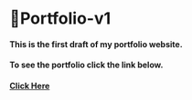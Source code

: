 # 💙Portfolio-v1

#### This is the first draft of my portfolio website.<br>
#### To see the portfolio click the link below.<br>
#### <a href = https://stuti24m.github.io/portfolio-v1> Click Here </a>



